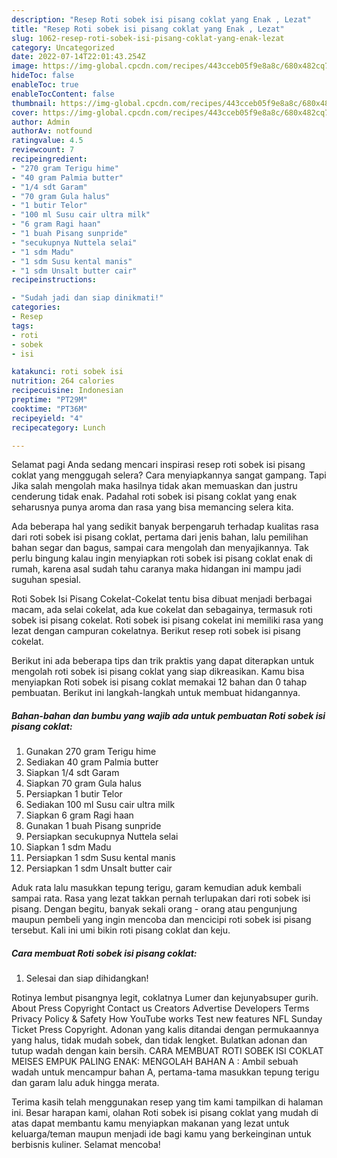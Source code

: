 ```yaml
---
description: "Resep Roti sobek isi pisang coklat yang Enak , Lezat"
title: "Resep Roti sobek isi pisang coklat yang Enak , Lezat"
slug: 1062-resep-roti-sobek-isi-pisang-coklat-yang-enak-lezat
category: Uncategorized
date: 2022-07-14T22:01:43.254Z
image: https://img-global.cpcdn.com/recipes/443cceb05f9e8a8c/680x482cq70/roti-sobek-isi-pisang-coklat-foto-resep-utama.jpg
hideToc: false
enableToc: true
enableTocContent: false
thumbnail: https://img-global.cpcdn.com/recipes/443cceb05f9e8a8c/680x482cq70/roti-sobek-isi-pisang-coklat-foto-resep-utama.jpg
cover: https://img-global.cpcdn.com/recipes/443cceb05f9e8a8c/680x482cq70/roti-sobek-isi-pisang-coklat-foto-resep-utama.jpg
author: Admin
authorAv: notfound
ratingvalue: 4.5
reviewcount: 7
recipeingredient:
- "270 gram Terigu hime"
- "40 gram Palmia butter"
- "1/4 sdt Garam"
- "70 gram Gula halus"
- "1 butir Telor"
- "100 ml Susu cair ultra milk"
- "6 gram Ragi haan"
- "1 buah Pisang sunpride"
- "secukupnya Nuttela selai"
- "1 sdm Madu"
- "1 sdm Susu kental manis"
- "1 sdm Unsalt butter cair"
recipeinstructions:

- "Sudah jadi dan siap dinikmati!"
categories:
- Resep
tags:
- roti
- sobek
- isi

katakunci: roti sobek isi 
nutrition: 264 calories
recipecuisine: Indonesian
preptime: "PT29M"
cooktime: "PT36M"
recipeyield: "4"
recipecategory: Lunch

---
```



Selamat pagi Anda sedang mencari inspirasi resep roti sobek isi pisang coklat yang menggugah selera? Cara menyiapkannya sangat gampang. Tapi Jika salah mengolah maka hasilnya tidak akan memuaskan dan justru cenderung tidak enak. Padahal roti sobek isi pisang coklat yang enak seharusnya punya aroma dan rasa yang bisa memancing selera kita.


Ada beberapa hal yang sedikit banyak berpengaruh terhadap kualitas rasa dari roti sobek isi pisang coklat, pertama dari jenis bahan, lalu pemilihan bahan segar dan bagus, sampai cara mengolah dan menyajikannya. Tak perlu bingung kalau ingin menyiapkan roti sobek isi pisang coklat enak di rumah, karena asal sudah tahu caranya maka hidangan ini mampu jadi suguhan spesial.

Roti Sobek Isi Pisang Cokelat-Cokelat tentu bisa dibuat menjadi berbagai macam, ada selai cokelat, ada kue cokelat dan sebagainya, termasuk roti sobek isi pisang cokelat. Roti sobek isi pisang cokelat ini memiliki rasa yang lezat dengan campuran cokelatnya. Berikut resep roti sobek isi pisang cokelat.


Berikut ini ada beberapa tips dan trik praktis yang dapat diterapkan untuk mengolah roti sobek isi pisang coklat yang siap dikreasikan. Kamu bisa menyiapkan Roti sobek isi pisang coklat memakai 12 bahan dan 0 tahap pembuatan. Berikut ini langkah-langkah untuk membuat hidangannya.

<!--inarticleads1-->

##### Bahan-bahan dan bumbu yang wajib ada untuk pembuatan Roti sobek isi pisang coklat:

1. Gunakan 270 gram Terigu hime
1. Sediakan 40 gram Palmia butter
1. Siapkan 1/4 sdt Garam
1. Siapkan 70 gram Gula halus
1. Persiapkan 1 butir Telor
1. Sediakan 100 ml Susu cair ultra milk
1. Siapkan 6 gram Ragi haan
1. Gunakan 1 buah Pisang sunpride
1. Persiapkan secukupnya Nuttela selai
1. Siapkan 1 sdm Madu
1. Persiapkan 1 sdm Susu kental manis
1. Persiapkan 1 sdm Unsalt butter cair


Aduk rata lalu masukkan tepung terigu, garam kemudian aduk kembali sampai rata. Rasa yang lezat takkan pernah terlupakan dari roti sobek isi pisang. Dengan begitu, banyak sekali orang - orang atau pengunjung maupun pembeli yang ingin mencoba dan mencicipi roti sobek isi pisang tersebut. Kali ini umi bikin roti pisang coklat dan keju. 

<!--inarticleads2-->

##### Cara membuat Roti sobek isi pisang coklat:


1. Selesai dan siap dihidangkan!

Rotinya lembut pisangnya legit, coklatnya Lumer dan kejunyabsuper gurih. About Press Copyright Contact us Creators Advertise Developers Terms Privacy Policy &amp; Safety How YouTube works Test new features NFL Sunday Ticket Press Copyright. Adonan yang kalis ditandai dengan permukaannya yang halus, tidak mudah sobek, dan tidak lengket. Bulatkan adonan dan tutup wadah dengan kain bersih. CARA MEMBUAT ROTI SOBEK ISI COKLAT MEISES EMPUK PALING ENAK: MENGOLAH BAHAN A : Ambil sebuah wadah untuk mencampur bahan A, pertama-tama masukkan tepung terigu dan garam lalu aduk hingga merata. 

Terima kasih telah menggunakan resep yang tim kami tampilkan di halaman ini. Besar harapan kami, olahan Roti sobek isi pisang coklat yang mudah di atas dapat membantu kamu menyiapkan makanan yang lezat untuk keluarga/teman maupun menjadi ide bagi kamu yang berkeinginan untuk berbisnis kuliner. Selamat mencoba!
